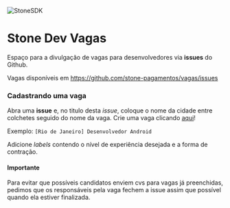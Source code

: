 ![StoneSDK](https://www.stone.com.br/images/logo.png)

# Stone Dev Vagas

Espaço para a divulgação de vagas para desenvolvedores via **issues** do Github.

Vagas disponíveis em https://github.com/stone-pagamentos/vagas/issues

### Cadastrando uma vaga

Abra uma **issue** e, no titulo desta _issue_, coloque o nome da cidade entre colchetes seguido do nome da vaga.
Crie uma vaga clicando [aqui](https://github.com/stone-pagamentos/vagas/issues/new)!

Exemplo: `[Rio de Janeiro] Desenvolvedor Android`

Adicione _labels_ contendo o nível de experiência desejada e a forma de contração.

#### Importante

Para evitar que possíveis candidatos enviem cvs para vagas já preenchidas, pedimos que os responsáveis pela vaga fechem a issue assim que possível quando ela estiver finalizada. 
